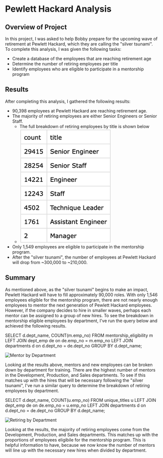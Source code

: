 # Pewlett Hackard Analysis

## Overview of Project
In this project, I was asked to help Bobby prepare for the upcoming wave of retirement at Pewlett Hackard, which they are calling the "silver tsunami". To complete this analysis, I was given the following tasks:
- Create a database of the employees that are reaching retirement age
- Determine the number of retiring employees per title
- Identify employees who are eligible to participate in a mentorship program

## Results
After completing this analysis, I gathered the following results:
- 90,398 employees at Pewlett Hackard are reaching retirement age.
- The majority of retiring employees are either Senior Engineers or Senior Staff.
  - The full breakdown of retiring employees by title is shown below
  - ![Retiring Employees by Title](data/titles.png)
- Only 1,549 employees are eligible to participate in the mentorship program.
- After the "silver tsunami", the number of employees at Pewlett Hackard will drop from ~300,000 to ~210,000.

## Summary
As mentioned above, as the "silver tsunami" begins to make an impact, Pewlett Hackard will have to fill approximately 90,000 roles. With only 1,546 employees eligible for the mentorship program, there are not nearly enough employees to mentor the next generation of Pewlett Hackard employees. However, if the company decides to hire in smaller waves, perhaps each mentor can be assigned to a group of new hires. To see the breakdown in mentorship eligible employees by department, I've run the query below and achieved the following results.

  SELECT
    d.dept_name,
    COUNT(m.emp_no)
  FROM mentorship_eligibility m 
  LEFT JOIN dept_emp de on de.emp_no = m.emp_no
  LEFT JOIN departments d on d.dept_no = de.dept_no
  GROUP BY d.dept_name;
  
  ![Mentor by Department](mentor_dept.png)
  
Looking at the results above, mentors and new employees can be broken down by department for training. There are the highest number of mentors in the Development, Production, and Sales departments. To see if this matches up with the hires that will be necessary following the "silver tsunami", I've run a similar query to determine the breakdown of retiring employees by department.

  SELECT
    d.dept_name,
    COUNT(u.emp_no)
  FROM unique_titles u 
  LEFT JOIN dept_emp de on de.emp_no = u.emp_no
  LEFT JOIN departments d on d.dept_no = de.dept_no
  GROUP BY d.dept_name;
  
  ![Retiring by Department](retiring_dept.png)
  
Looking at the results, the majority of retiring employees come from the Development, Production, and Sales departments. This matches up with the proportions of employees eligibile for the mentorship program. This is helpful information to have, because we now know the number of mentors will line up with the necessary new hires when divided by department. 
